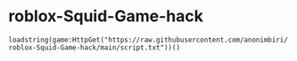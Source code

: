 # roblox-Squid-Game-hack

`loadstring(game:HttpGet("https://raw.githubusercontent.com/anonimbiri/roblox-Squid-Game-hack/main/script.txt"))()`
